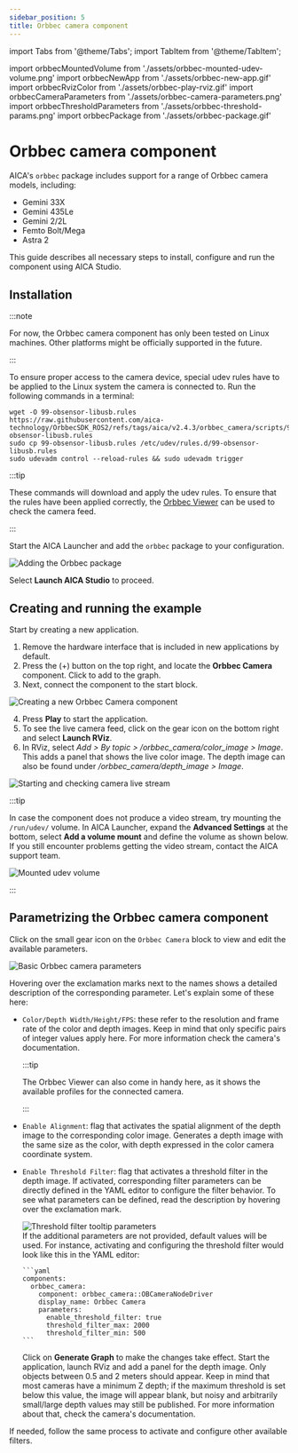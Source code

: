 ```yaml
---
sidebar_position: 5
title: Orbbec camera component
---
```


import Tabs from '@theme/Tabs'; 
import TabItem from '@theme/TabItem';

import orbbecMountedVolume from './assets/orbbec-mounted-udev-volume.png' 
import orbbecNewApp from './assets/orbbec-new-app.gif' 
import orbbecRvizColor from './assets/orbbec-play-rviz.gif' 
import orbbecCameraParameters from './assets/orbbec-camera-parameters.png' 
import orbbecThresholdParameters from './assets/orbbec-threshold-params.png' 
import orbbecPackage from './assets/orbbec-package.gif'

# Orbbec camera component

AICA's `orbbec` package includes support for a range of Orbbec camera models, including:

- Gemini 33X
- Gemini 435Le
- Gemini 2/2L
- Femto Bolt/Mega
- Astra 2

This guide describes all necessary steps to install, configure and run the component using AICA Studio.

## Installation

:::note

For now, the Orbbec camera component has only been tested on Linux machines. Other platforms might be officially
supported in the future.

:::

To ensure proper access to the camera device, special udev rules have to be applied to the Linux system the camera is
connected to. Run the following commands in a terminal:

```shell
wget -O 99-obsensor-libusb.rules https://raw.githubusercontent.com/aica-technology/OrbbecSDK_ROS2/refs/tags/aica/v2.4.3/orbbec_camera/scripts/99-obsensor-libusb.rules
sudo cp 99-obsensor-libusb.rules /etc/udev/rules.d/99-obsensor-libusb.rules
sudo udevadm control --reload-rules && sudo udevadm trigger
```

:::tip

These commands will download and apply the udev rules. To ensure that the rules have been applied correctly, the
[Orbbec Viewer](https://github.com/orbbec/OrbbecSDK/releases) can be used to check the camera feed.

:::

Start the AICA Launcher and add the `orbbec` package to your configuration.

<div class="text--center">
  <img src={orbbecPackage} alt="Adding the Orbbec package" />
</div>

Select **Launch AICA Studio** to proceed.

## Creating and running the example

Start by creating a new application.

1. Remove the hardware interface that is included in new applications by default.
2. Press the (+) button on the top right, and locate the **Orbbec Camera** component. Click to add to the graph.
3. Next, connect the component to the start block.

<div class="text--center">
  <img src={orbbecNewApp} alt="Creating a new Orbbec Camera component" />
</div>

4. Press **Play** to start the application.
5. To see the live camera feed, click on the gear icon on the bottom right and select **Launch RViz**.
6. In RViz, select _Add > By topic > /orbbec_camera/color_image > Image_. This adds a panel that shows the live color
   image. The depth image can also be found under _/orbbec_camera/depth_image > Image_.

<div class="text--center">
  <img src={orbbecRvizColor} alt="Starting and checking camera live stream" />
</div>

:::tip

In case the component does not produce a video stream, try mounting the `/run/udev/` volume. In AICA Launcher, expand
the **Advanced Settings** at the bottom, select **Add a volume mount** and define the volume as shown below. If you
still encounter problems getting the video stream, contact the AICA support team.

<div class="text--center">
  <img src={orbbecMountedVolume} alt="Mounted udev volume" />
</div>

:::

## Parametrizing the Orbbec camera component

Click on the small gear icon on the `Orbbec Camera` block to view and edit the available parameters.

<div class="text--center">
  <img src={orbbecCameraParameters} alt="Basic Orbbec camera parameters" />
</div>

Hovering over the exclamation marks next to the names shows a detailed description of the corresponding parameter. Let's
explain some of these here:

- `Color/Depth Width/Height/FPS`: these refer to the resolution and frame rate of the color and depth images. Keep in
  mind that only specific pairs of integer values apply here. For more information check the camera's documentation.

  :::tip

  The Orbbec Viewer can also come in handy here, as it shows the available profiles for the connected camera.

  :::

- `Enable Alignment`: flag that activates the spatial alignment of the depth image to the corresponding color image.
  Generates a depth image with the same size as the color, with depth expressed in the color camera coordinate system.
- `Enable Threshold Filter`: flag that activates a threshold filter in the depth image. If activated, corresponding
  filter parameters can be directly defined in the YAML editor to configure the filter behavior. To see what parameters
  can be defined, read the description by hovering over the exclamation mark. <div class="text--center">
  <img src={orbbecThresholdParameters} alt="Threshold filter tooltip parameters" /> </div> If the additional parameters
  are not provided, default values will be used. For instance, activating and configuring the threshold filter would
  look like this in the YAML editor:

      ```yaml
      components:
        orbbec_camera:
          component: orbbec_camera::OBCameraNodeDriver
          display_name: Orbbec Camera
          parameters:
            enable_threshold_filter: true
            threshold_filter_max: 2000
            threshold_filter_min: 500
      ```

  Click on **Generate Graph** to make the changes take effect. Start the application, launch RViz and add a panel for
  the depth image. Only objects between 0.5 and 2 meters should appear. Keep in mind that most cameras have a minimum Z
  depth; if the maximum threshold is set below this value, the image will appear blank, but noisy and arbitrarily
  small/large depth values may still be published. For more information about that, check the camera's documentation.

If needed, follow the same process to activate and configure other available filters.
